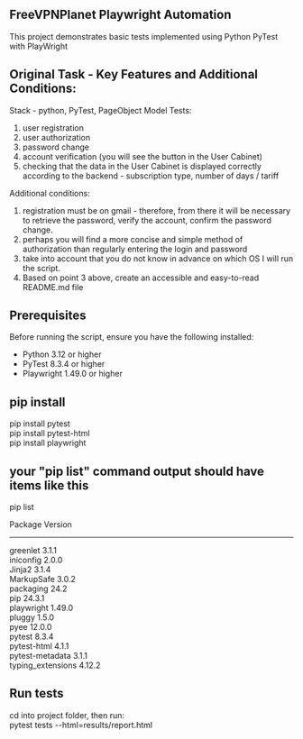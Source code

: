 ## FreeVPNPlanet Playwright Automation
This project demonstrates basic tests implemented using Python PyTest with PlayWright

## Original Task - Key Features and Additional Conditions:
Stack - python, PyTest, PageObject Model
Tests:
1. user registration
2. user authorization
3. password change
4. account verification (you will see the button in the User Cabinet)
5. checking that the data in the User Cabinet is displayed correctly according to the backend - subscription type, number of days / tariff

Additional conditions:
1. registration must be on gmail - therefore, from there it will be necessary to retrieve the password, verify the account, confirm the password change.
2. perhaps you will find a more concise and simple method of authorization than regularly entering the login and password
3. take into account that you do not know in advance on which OS I will run the script.
4. Based on point 3 above, create an accessible and easy-to-read README.md file


## Prerequisites
Before running the script, ensure you have the following installed:
- Python 3.12 or higher
- PyTest 8.3.4 or higher
- Playwright 1.49.0 or higher


## pip install
pip install pytest  
pip install pytest-html  
pip install playwright  


## your "pip list" command output should have items like this
pip list           
       
Package           Version  
----------------- -------  
greenlet          3.1.1   
iniconfig         2.0.0   
Jinja2            3.1.4   
MarkupSafe        3.0.2   
packaging         24.2   
pip               24.3.1   
playwright        1.49.0   
pluggy            1.5.0   
pyee              12.0.0   
pytest            8.3.4   
pytest-html       4.1.1   
pytest-metadata   3.1.1   
typing_extensions 4.12.2   

## Run tests
cd into project folder, then run:  
pytest tests --html=results/report.html  
